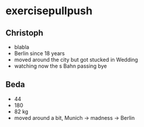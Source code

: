# exercisepullpush

## Christoph
- blabla
- Berlin since 18 years
- moved around the city but got stucked in Wedding
- watching now the s Bahn passing bye

## Beda

- 44
- 180
- 82 kg
- moved around a bit, Munich -> madness -> Berlin


